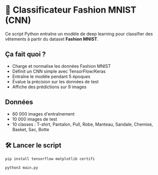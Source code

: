 # 🧠 Classificateur Fashion MNIST (CNN)

Ce script Python entraîne un modèle de deep learning pour classifier des vêtements à partir du dataset **Fashion MNIST**.

## Ça fait quoi ?

- Charge et normalise les données Fashion MNIST
- Définit un CNN simple avec TensorFlow/Keras
- Entraîne le modèle pendant 5 époques
- Évalue la précision sur les données de test
- Affiche des prédictions sur 9 images

## Données

- 60 000 images d'entraînement
- 10 000 images de test
- 10 classes : T-shirt, Pantalon, Pull, Robe, Manteau, Sandale, Chemise, Basket, Sac, Botte

## 🛠️ Lancer le script

```bash
pip install tensorflow matplotlib certifi
```

```bash
python3 main.py
```
